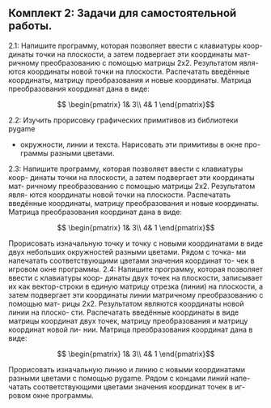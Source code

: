 ## Комплект 2: Задачи для самостоятельной работы.
2.1: Напишите программу, которая позволяет ввести с клавиатуры коор-
динаты точки на плоскости, а затем подвергает эти координаты мат-
ричному преобразованию с помощью матрицы 2x2. Результатом явля-
ются координаты новой точки на плоскости. Распечатать введённые
координаты, матрицу преобразования и новые координаты. Матрица
преобразования координат дана в виде:

$$ \begin{pmatrix}
  1& 3\\
  4& 1
\end{pmatrix}$$


2.2: Изучить прорисовку графических примитивов из библиотеки pygame
- окружности, линии и текста. Нарисовать эти примитивы в окне про-
граммы разными цветами.

2.3: Напишите программу, которая позволяет ввести с клавиатуры коор-
динаты точки на плоскости, а затем подвергает эти координаты мат-
ричному преобразованию с помощью матрицы 2x2. Результатом явля-
ются координаты новой точки на плоскости. Распечатать введённые
координаты, матрицу преобразования и новые координаты. Матрица
преобразования координат дана в виде:

$$ \begin{pmatrix}
  1& 3\\
  4& 1
\end{pmatrix}$$

Прорисовать изначальную точку и точку с новыми координатами в
виде двух небольших окружностей разными цветами. Рядом с точка-
ми напечатать соответствующими цветами значения координат то-
чек в игровом окне программы.
2.4: Напишите программу, которая позволяет ввести с клавиатуры коор-
динаты двух точек на плоскости, записывает их как вектор-строки
в единую матрицу отрезка (линии) на плоскости, а затем подвергает
эти координаты линии матричному преобразованию с помощью мат-
рицы 2x2. Результатом являются координаты новой линии на плоско-
сти. Распечатать введённые координаты в виде матрицы координат
двух точек, матрицу преобразования и матрицу координат новой ли-
нии. Матрица преобразования координат дана в виде:

$$ \begin{pmatrix}
  1& 3\\
  4& 1
\end{pmatrix}$$

Прорисовать изначальную линию и линию с новыми координатами
разными цветами с помощью pygame. Рядом с концами линий напе-
чатать соответствующими цветами значения координат точек в иг-
ровом окне программы.
